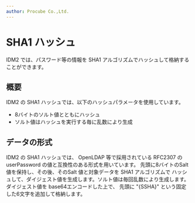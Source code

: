 ```yaml
---
author: Procube Co.,Ltd.
---
```


# SHA1 ハッシュ

IDM2 では、パスワード等の情報を SHA1 アルゴリズムでハッシュして格納することができます。

## 概要

IDM2 の SHA1 ハッシュでは、以下のハッシュパラメータを使用しています。

-   8バイトのソルト値とともにハッシュ
-   ソルト値はハッシュを実行する毎に乱数により生成

## データの形式

IDM2 の SHA1 ハッシュでは、 OpenLDAP 等で採用されている RFC2307 の userPassword の値と互換性のある形式を用いています。 先頭に8バイトのSalt値を保持し、その後、そのSalt 値と対象データを SHA1 アルゴリズムで ハッシュして、ダイジェスト値を生成します。ソルト値は毎回乱数により生成します。 ダイジェスト値を base64エンコードした上で、 先頭に "\{SSHA\}" という固定した6文字を追加して格納します。
